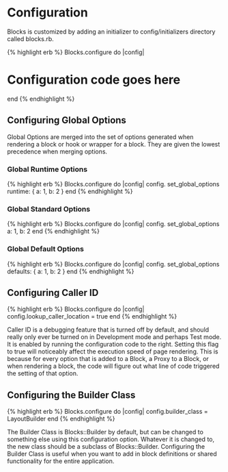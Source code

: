 # Configuration

Blocks is customized by adding an initializer to config/initializers directory called blocks.rb.

{% highlight erb %}
Blocks.configure do |config|
  # Configuration code goes here
end
{% endhighlight %}

## Configuring Global Options

Global Options are merged into the set of options generated when rendering a block or hook or wrapper for a block. They are given the lowest precedence when merging options.

### Global Runtime Options
{% highlight erb %}
Blocks.configure do |config|
  config.
    set_global_options runtime: {
      a: 1, b: 2
    }
end
{% endhighlight %}

### Global Standard Options
{% highlight erb %}
Blocks.configure do |config|
  config.
    set_global_options a: 1, b: 2
end
{% endhighlight %}

### Global Default Options
{% highlight erb %}
Blocks.configure do |config|
  config.
    set_global_options defaults: {
      a: 1, b: 2
    }
end
{% endhighlight %}

## Configuring Caller ID
{% highlight erb %}
Blocks.configure do |config|
  config.lookup_caller_location = true
end
{% endhighlight %}

Caller ID is a debugging feature that is turned off by default, and should really only ever be turned on in Development mode and perhaps Test mode. It is enabled by running the configuration code to the right. Setting this flag to true will noticeably affect the execution speed of page rendering. This is because for every option that is added to a Block, a Proxy to a Block, or when rendering a block, the code will figure out what line of code triggered the setting of that option.

## Configuring the Builder Class
{% highlight erb %}
Blocks.configure do |config|
  config.builder_class = LayoutBuilder
end
{% endhighlight %}

The Builder Class is Blocks::Builder by default, but can be changed to something else using this configuration option. Whatever it is changed to, the new class should be a subclass of Blocks::Builder. Configuring the Builder Class is useful when you want to add in block definitions or shared functionality for the entire application.